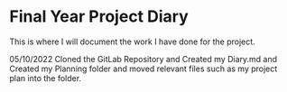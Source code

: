 # Final Year Project Diary

This is where I will document the work I have done for the project.

05/10/2022
Cloned the GitLab Repository and Created my Diary.md and Created my Planning folder and moved relevant files such as my project plan into the folder.